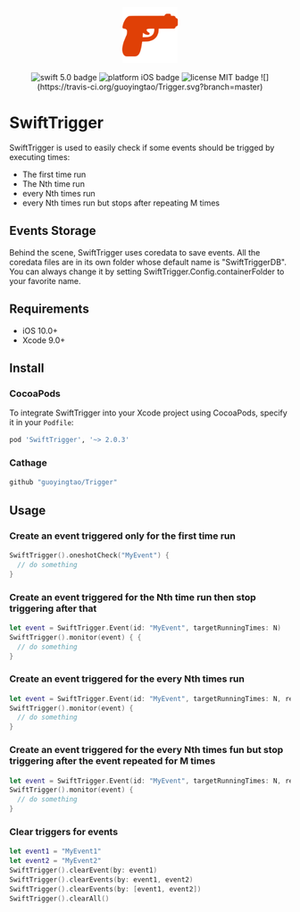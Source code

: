 <p align="center">
  <img src="logo.png" height="100" max-width="90%" alt="Swift Trigger" />
</p>

<p align="center">
<img src="https://img.shields.io/badge/swift-5.0-orange.svg" alt="swift 5.0 badge" />
<img src="https://img.shields.io/badge/platform-iOS-lightgrey.svg" alt="platform iOS badge" />
<img src="https://img.shields.io/badge/license-MIT-black.svg" alt="license MIT badge" />
![](https://travis-ci.org/guoyingtao/Trigger.svg?branch=master)  
</p>


# SwiftTrigger

SwiftTrigger is used to easily check if some events should be trigged by executing times:
- The first time run
- The Nth time run
- every Nth times run
- every Nth times run but stops after repeating M times

## Events Storage
Behind the scene, SwiftTrigger uses coredata to save events. All the coredata files are in its own folder whose default name is "SwiftTriggerDB". You can always change it by setting SwiftTrigger.Config.containerFolder to your favorite name.

## Requirements

* iOS 10.0+
* Xcode 9.0+

## Install

### CocoaPods

To integrate SwiftTrigger into your Xcode project using CocoaPods, specify it in your `Podfile`:

```ruby
pod 'SwiftTrigger', '~> 2.0.3'
```

### Cathage

```ruby
github "guoyingtao/Trigger"
```

## Usage

### Create an event triggered only for the first time run
```swift
SwiftTrigger().oneshotCheck("MyEvent") {
  // do something
}
```

### Create an event triggered for the Nth time run then stop triggering after that
```swift
let event = SwiftTrigger.Event(id: "MyEvent", targetRunningTimes: N)
SwiftTrigger().monitor(event) { {
  // do something
}
```

### Create an event triggered for the every Nth times run
```swift
let event = SwiftTrigger.Event(id: "MyEvent", targetRunningTimes: N, repeatTimes: 0)
SwiftTrigger().monitor(event) {
  // do something
}
```

### Create an event triggered for the every Nth times fun but stop triggering after the event repeated for M times
```swift
let event = SwiftTrigger.Event(id: "MyEvent", targetRunningTimes: N, repeatTimes: M)
SwiftTrigger().monitor(event) {
  // do something
}
```

### Clear triggers for events
```swift
let event1 = "MyEvent1"
let event2 = "MyEvent2"
SwiftTrigger().clearEvent(by: event1)
SwiftTrigger().clearEvents(by: event1, event2)
SwiftTrigger().clearEvents(by: [event1, event2])
SwiftTrigger().clearAll()
```


